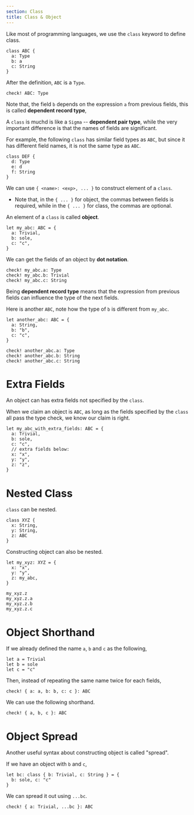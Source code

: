 ```yaml
---
section: Class
title: Class & Object
---
```


Like most of programming languages,
we use the `class` keyword to define class.

``` cicada
class ABC {
  a: Type
  b: a
  c: String
}
```

After the definition, `ABC` is a `Type`.

``` cicada
check! ABC: Type
```

Note that, the field `b` depends on the expression `a` from previous fields,
this is called **dependent record type**,

A `class` is muchd is like a `Sigma` -- **dependent pair type**,
while the very important difference is that the names of fields are significant.

For example, the following `class` has similar field types as `ABC`,
but since it has different field names, it is not the same type as `ABC`.

``` cicada
class DEF {
  d: Type
  e: d
  f: String
}
```

We can use `{ <name>: <exp>, ... }` to construct element of a `class`.

- Note that, in the `{ ... }` for object, the commas between fields is required,
  while in the `{ ... }` for class, the commas are optional.

An element of a `class` is called **object**.

``` cicada
let my_abc: ABC = {
  a: Trivial,
  b: sole,
  c: "c",
}
```

We can get the fields of an object by **dot notation**.

``` cicada
check! my_abc.a: Type
check! my_abc.b: Trivial
check! my_abc.c: String
```

Being **dependent record type** means that
the expression from previous fields can influence the type of the next fields.

Here is another `ABC`, note how the type of `b` is different from `my_abc`.

``` cicada
let another_abc: ABC = {
  a: String,
  b: "b",
  c: "c",
}

check! another_abc.a: Type
check! another_abc.b: String
check! another_abc.c: String
```

# Extra Fields

An object can has extra fields not specified by the `class`.

When we claim an object is `ABC`,
as long as the fields specified by the `class` all pass the type check,
we know our claim is right.

``` cicada
let my_abc_with_extra_fields: ABC = {
  a: Trivial,
  b: sole,
  c: "c",
  // extra fields below:
  x: "x",
  y: "y",
  z: "z",
}
```

# Nested Class

`class` can be nested.

``` cicada
class XYZ {
  x: String,
  y: String,
  z: ABC
}
```

Constructing object can also be nested.

``` cicada
let my_xyz: XYZ = {
  x: "x",
  y: "y",
  z: my_abc,
}

my_xyz.z
my_xyz.z.a
my_xyz.z.b
my_xyz.z.c
```

# Object Shorthand

If we already defined the name `a`, `b` and `c` as the following,

``` cicada
let a = Trivial
let b = sole
let c = "c"
```

Then, instead of repeating the same name twice for each fields,

``` cicada
check! { a: a, b: b, c: c }: ABC
```

We can use the following shorthand.

``` cicada
check! { a, b, c }: ABC
```

# Object Spread

Another useful syntax about constructing object is called "spread".

If we have an object with `b` and `c`,

``` cicada
let bc: class { b: Trivial, c: String } = {
  b: sole, c: "c"
}
```

We can spread it out using `...bc`.

``` cicada
check! { a: Trivial, ...bc }: ABC
```
